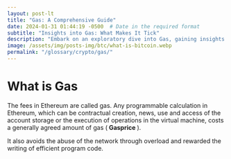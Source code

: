 ```yaml
---
layout: post-lt
title: "Gas: A Comprehensive Guide"
date: 2024-01-31 01:44:19 -0500  # Date in the required format
subtitle: "Insights into Gas: What Makes It Tick"
description: "Embark on an exploratory dive into Gas, gaining insights into its operational mechanisms and its significance in the broader context of digital currencies."
image: /assets/img/posts-img/btc/what-is-bitcoin.webp
permalink: "/glossary/crypto/gas/"
---
```

<h1>What is Gas</h1>
<p> The fees in Ethereum are called gas. Any programmable calculation in Ethereum, which can be contractual creation, news, use and access of the account storage or the execution of operations in the virtual machine, costs a generally agreed amount of gas (<strong> Gasprice </strong>). </p > <p> It also avoids the abuse of the network through overload and rewarded the writing of efficient program code. </p>
